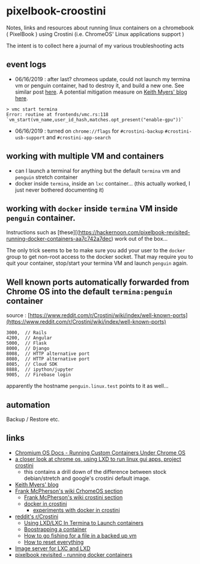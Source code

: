 # pixelbook-croostini

Notes, links and resources about running linux containers on a chromebook ( PixelBook ) using Crostini (i.e. ChromeOS' Linux applications support )

The intent is to collect here a journal of my various troubleshooting acts

## event logs

- 06/16/2019 : after last? chromeos update, could not launch my termina vm or penguin container, had to destroy it, and build a new one. See similar post [here](https://fedwiki.frankmcpherson.net/view/crostini-failure-after-chrome-os-74-upgrade). A potential mitigation measure on [Keith Myers' blog here](https://kmyers.me/blog/chromeos/chromeos-75-0-3759-4-rolling-out-to-the-dev-channel-backup-your-crostini-instance-before-rebooting-if-you-enable-the-gpu/).

```
> vmc start termina
Error: routine at frontends/vmc.rs:118 `vm_start(vm_name,user_id_hash,matches.opt_present("enable-gpu"))`
```
- 06/16/2019 : turned on `chrome://flags` for `#crostini-backup` `#crostini-usb-support` and `#crostini-app-search`


## working with multiple VM and containers

- can I launch a terminal for anything but the default `termina` vm and `penguin` stretch container
- docker inside `termina`, inside an `lxc` container... (this actually worked, I just never bothered documenting it)

## working with `docker` inside `termina` VM inside `penguin` container.
Instructions such as [these][(https://hackernoon.com/pixelbook-revisited-running-docker-containers-aa7c742a7dec) work out of the box...

The only trick seems to be to make sure you add your user to the `docker` group to get non-root access to the docker socket. That may require you to quit your container, stop/start your termina VM and launch `penguin` again. 

## Well known ports automatically forwarded from Chrome OS into the default `termina:penguin` container
source : [https://www.reddit.com/r/Crostini/wiki/index/well-known-ports](https://www.reddit.com/r/Crostini/wiki/index/well-known-ports)
```
3000,  // Rails
4200,  // Angular
5000,  // Flask
8000,  // Django
8008,  // HTTP alternative port
8080,  // HTTP alternative port
8085,  // Cloud SDK
8888,  // ipython/jupyter
9005,  // Firebase login
```
apparently the hostname `penguin.linux.test` points to it as well...

## automation
Backup / Restore etc.

## links
- [Chromium OS Docs - Running Custom Containers Under Chrome OS](https://chromium.googlesource.com/chromiumos/docs/+/master/containers_and_vms.md)
- [a closer look at chrome os, using LXD to run linux gui apps, project crostini](https://blog.simos.info/a-closer-look-at-chrome-os-using-lxd-to-run-linux-gui-apps-project-crostini/)
   - this contains a drill down of the difference between stock debian/stretch and google's crostini default image.
- [Keith Myers' blog](https://kmyers.me/knowledge/chromeos/)
- [Frank McPherson's wiki CrhomeOS section](https://fedwiki.frankmcpherson.net/view/welcome-visitors/view/site-index/)
   - [Frank McPherson's wiki crostini section](https://fedwiki.frankmcpherson.net/view/welcome-visitors/view/site-index/view/crostini)
   - [docker in crostini](https://fedwiki.frankmcpherson.net/view/welcome-visitors/view/site-index/view/docker-in-crostini)
     - [experiments with docker in crostini](https://fedwiki.frankmcpherson.net/view/welcome-visitors/view/site-index/view/experiments-with-docker-on-pixelbook)
- [reddit's r/Crostini ](https://www.reddit.com/r/Crostini)
   - [Using LXD/LXC In Termina to Launch containers](https://www.reddit.com/r/Crostini/wiki/howto/uselxd)
   - [Boostrapping a container](https://www.reddit.com/r/Crostini/wiki/getstarted/bootstrapping-a-container)
   - [How to go fishing for a file in a backed up vm](https://www.reddit.com/r/Crostini/comments/aw9hy7/can_anybody_start_termina_with_todays_dev_update/)
   - [How to reset everything](https://www.reddit.com/r/Crostini/comments/8ddx2l/question_how_to_reset_everything/)
- [Image server for LXC and LXD](https://us.images.linuxcontainers.org/)
- [pixelbook revisited - running docker containers](https://hackernoon.com/pixelbook-revisited-running-docker-containers-aa7c742a7dec)
